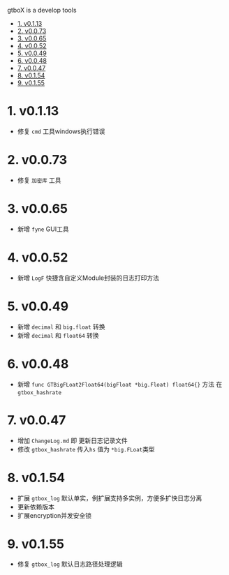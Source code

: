 gtboX is a develop tools
<!-- TOC -->

- [1. v0.1.13](#1-v0113)
- [2. v0.0.73](#2-v0073)
- [3. v0.0.65](#3-v0065)
- [4. v0.0.52](#4-v0052)
- [5. v0.0.49](#5-v0049)
- [6. v0.0.48](#6-v0048)
- [7. v0.0.47](#7-v0047)
- [8. v0.1.54](#8-v0154)
- [9. v0.1.55](#9-v0155)

<!-- /TOC -->
# 1. v0.1.13
* 修复 `cmd` 工具windows执行错误

# 2. v0.0.73
* 修复 `加密库` 工具

# 3. v0.0.65
* 新增 `fyne` GUI工具

# 4. v0.0.52
* 新增 `LogF` 快捷含自定义Module封装的日志打印方法

# 5. v0.0.49
* 新增 `decimal` 和 `big.float` 转换
* 新增 `decimal` 和 `float64` 转换

# 6. v0.0.48
* 新增  `func GTBigFLoat2Float64(bigFloat *big.Float) float64{}` 方法 在 `gtbox_hashrate`

# 7. v0.0.47
* 增加 `ChangeLog.md` 即 更新日志记录文件
* 修改 `gtbox_hashrate` 传入`hs` 值为 `*big.FLoat`类型

# 8. v0.1.54
* 扩展 `gtbox_log` 默认单实，例扩展支持多实例，方便多扩快日志分离
* 更新依赖版本
* 扩展encryption并发安全锁

# 9. v0.1.55
* 修复 `gtbox_log` 默认日志路径处理逻辑
